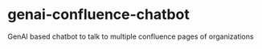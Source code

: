 # genai-confluence-chatbot
GenAI based chatbot to talk to multiple confluence pages of organizations
